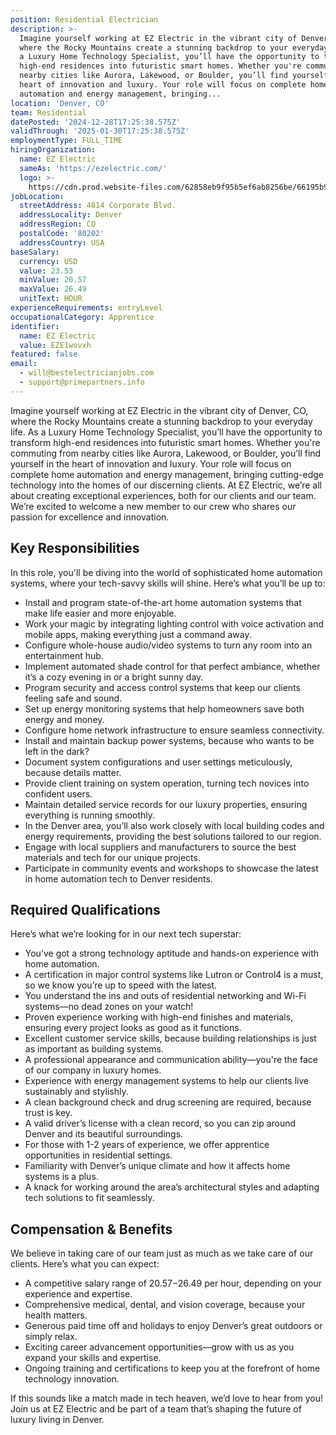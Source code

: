 ```yaml
---
position: Residential Electrician
description: >-
  Imagine yourself working at EZ Electric in the vibrant city of Denver, CO,
  where the Rocky Mountains create a stunning backdrop to your everyday life. As
  a Luxury Home Technology Specialist, you’ll have the opportunity to transform
  high-end residences into futuristic smart homes. Whether you're commuting from
  nearby cities like Aurora, Lakewood, or Boulder, you’ll find yourself in the
  heart of innovation and luxury. Your role will focus on complete home
  automation and energy management, bringing...
location: 'Denver, CO'
team: Residential
datePosted: '2024-12-28T17:25:38.575Z'
validThrough: '2025-01-30T17:25:38.575Z'
employmentType: FULL_TIME
hiringOrganization:
  name: EZ Electric
  sameAs: 'https://ezelectric.com/'
  logo: >-
    https://cdn.prod.website-files.com/62858eb9f95b5ef6ab8256be/66195b93d011344d05b98867_ez-electric-logo.svg
jobLocation:
  streetAddress: 4814 Corporate Blvd.
  addressLocality: Denver
  addressRegion: CO
  postalCode: '80202'
  addressCountry: USA
baseSalary:
  currency: USD
  value: 23.53
  minValue: 20.57
  maxValue: 26.49
  unitText: HOUR
experienceRequirements: entryLevel
occupationalCategory: Apprentice
identifier:
  name: EZ Electric
  value: EZE1wovxh
featured: false
email:
  - will@bestelectricianjobs.com
  - support@primepartners.info
---
```




Imagine yourself working at EZ Electric in the vibrant city of Denver, CO, where the Rocky Mountains create a stunning backdrop to your everyday life. As a Luxury Home Technology Specialist, you’ll have the opportunity to transform high-end residences into futuristic smart homes. Whether you're commuting from nearby cities like Aurora, Lakewood, or Boulder, you’ll find yourself in the heart of innovation and luxury. Your role will focus on complete home automation and energy management, bringing cutting-edge technology into the homes of our discerning clients. At EZ Electric, we’re all about creating exceptional experiences, both for our clients and our team. We’re excited to welcome a new member to our crew who shares our passion for excellence and innovation. 

## Key Responsibilities
In this role, you'll be diving into the world of sophisticated home automation systems, where your tech-savvy skills will shine. Here’s what you’ll be up to: 
- Install and program state-of-the-art home automation systems that make life easier and more enjoyable.
- Work your magic by integrating lighting control with voice activation and mobile apps, making everything just a command away.
- Configure whole-house audio/video systems to turn any room into an entertainment hub.
- Implement automated shade control for that perfect ambiance, whether it’s a cozy evening in or a bright sunny day.
- Program security and access control systems that keep our clients feeling safe and sound.
- Set up energy monitoring systems that help homeowners save both energy and money.
- Configure home network infrastructure to ensure seamless connectivity.
- Install and maintain backup power systems, because who wants to be left in the dark?
- Document system configurations and user settings meticulously, because details matter.
- Provide client training on system operation, turning tech novices into confident users.
- Maintain detailed service records for our luxury properties, ensuring everything is running smoothly.
- In the Denver area, you’ll also work closely with local building codes and energy requirements, providing the best solutions tailored to our region.
- Engage with local suppliers and manufacturers to source the best materials and tech for our unique projects.
- Participate in community events and workshops to showcase the latest in home automation tech to Denver residents.

## Required Qualifications
Here’s what we’re looking for in our next tech superstar:
- You’ve got a strong technology aptitude and hands-on experience with home automation.
- A certification in major control systems like Lutron or Control4 is a must, so we know you’re up to speed with the latest.
- You understand the ins and outs of residential networking and Wi-Fi systems—no dead zones on your watch!
- Proven experience working with high-end finishes and materials, ensuring every project looks as good as it functions.
- Excellent customer service skills, because building relationships is just as important as building systems.
- A professional appearance and communication ability—you're the face of our company in luxury homes.
- Experience with energy management systems to help our clients live sustainably and stylishly.
- A clean background check and drug screening are required, because trust is key.
- A valid driver’s license with a clean record, so you can zip around Denver and its beautiful surroundings.
- For those with 1-2 years of experience, we offer apprentice opportunities in residential settings.
- Familiarity with Denver’s unique climate and how it affects home systems is a plus.
- A knack for working around the area’s architectural styles and adapting tech solutions to fit seamlessly.

## Compensation & Benefits
We believe in taking care of our team just as much as we take care of our clients. Here’s what you can expect:
- A competitive salary range of $20.57-$26.49 per hour, depending on your experience and expertise.
- Comprehensive medical, dental, and vision coverage, because your health matters.
- Generous paid time off and holidays to enjoy Denver’s great outdoors or simply relax.
- Exciting career advancement opportunities—grow with us as you expand your skills and expertise.
- Ongoing training and certifications to keep you at the forefront of home technology innovation.

If this sounds like a match made in tech heaven, we’d love to hear from you! Join us at EZ Electric and be part of a team that’s shaping the future of luxury living in Denver.
